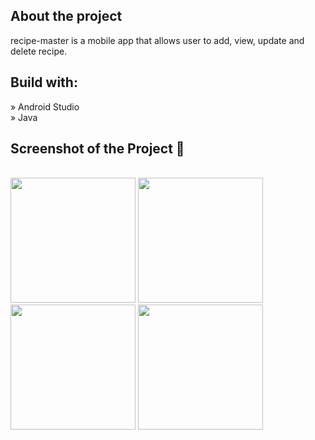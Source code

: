 <h2>About the project</h2>

recipe-master is a mobile app that allows user to add, view, update and delete recipe.

<h2>Build with:</h2>

» Android Studio <br/>
» Java

<h2>Screenshot of the Project 📸</h2>
<br>

<img src="https://github.com/ainwg/recipe-master/assets/87463461/4bb7c9cd-e400-4864-bbb8-947ee2f77256" width="200" >
<img src="https://github.com/ainwg/recipe-master/assets/87463461/b3adce39-bfb0-4f87-9b64-af7eb4b8f0f3" width="200" >
<img src="https://github.com/ainwg/recipe-master/assets/87463461/988ff920-1312-4538-afac-a0bb1ef1ed7d" width="200" >
<img src="https://github.com/ainwg/recipe-master/assets/87463461/4c6579f2-58d4-4a21-a7b2-bf7d6957ffb7" width="200" >
